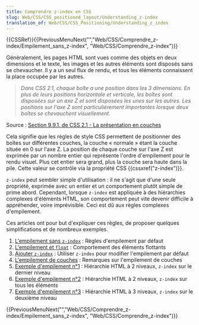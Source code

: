 ```yaml
---
title: Comprendre z-index en CSS
slug: Web/CSS/CSS_positioned_layout/Understanding_z-index
translation_of: Web/CSS/CSS_Positioning/Understanding_z_index
---
```


{{CSSRef}}{{PreviousMenuNext("","Web/CSS/Comprendre_z-index/Empilement_sans_z-index", "Web/CSS/Comprendre_z-index")}}

Généralement, les pages HTML sont vues comme des objets en deux dimensions et le texte, les images et les autres éléments sont disposés sans se chevaucher. Il y a un seul flux de rendu, et tous les éléments connaissent la place occupée par les autres.

> _Dans CSS 2.1, chaque boîte a une position dans les 3 dimensions. En plus de leurs positions horizontale et verticale, les boîtes sont disposées sur un axe Z et sont disposées les unes sur les autres. Les positions sur l'axe Z sont particulièrement importantes lorsque deux boîtes se chevauchent visuellement._

Source : [Section 9.9.1. de CSS 2.1 - La présentation en couches](https://www.w3.org/TR/CSS2/visuren.html#z-index)

Cela signifie que les règles de style CSS permettent de positionner des boîtes sur différentes couches, la couche « normale » étant la couche située en 0 sur l'axe Z. La position de chaque couche sur l'axe Z est exprimée par un nombre entier qui représente l'ordre d'empilement pour le rendu visuel. Plus cet entier sera grand, plus la couche sera haute dans la pile. Cette valeur se contrôle via la propriété CSS {{cssxref("z-index")}}.

`z-index` peut sembler simple d'utilisation : il ne s'agit que d'une seule propriété, exprimée avec un entier et un comportement plutôt simple de prime abord. Cependant, lorsque `z-index` est appliquée à des hiérarchies complexes d'éléments HTML, son comportement peut vite devenir difficile à appréhender, voire imprévisible. Ceci est dû aux règles complexes d'empilement.

Ces articles ont pour but d'expliquer ces règles, de proposer quelques simplifications et de nombreux exemples.

1. [L'empilement sans `z-index`](/fr/docs/Web/CSS/Comprendre_z-index/Empilement_sans_z-index)&nbsp;: Règles d'empilement par défaut
2. [L'empilement et `float`](/fr/docs/Web/CSS/Comprendre_z-index/Empilement_et_float)&nbsp;: Comportement des éléments flottants
3. [Ajouter `z-index`](/fr/docs/Web/CSS/Comprendre_z-index/Ajout_de_z-index)&nbsp;: Utiliser `z-index` pour modifier l'empilement par défaut
4. [L'empilement de couches](/fr/docs/Web/CSS/Comprendre_z-index/Empilement_de_couches)&nbsp;: Remarques sur l'empilement de couches
5. [Exemple d'empilement n°1](/fr/docs/Web/CSS/Comprendre_z-index/Exemple_1)&nbsp;: Hiérarchie HTML à 2 niveaux, `z-index` sur le dernier niveau
6. [Exemple d'empilement n°2](/fr/docs/Web/CSS/Comprendre_z-index/Exemple_2)&nbsp;: Hiérarchie HTML à 2 niveaux, `z-index` sur tous les éléments
7. [Exemple d'empilement n°3](/fr/docs/Web/CSS/Comprendre_z-index/Exemple_3)&nbsp;: Hiérarchie HTML à 3 niveaux, `z-index` sur le deuxième niveau

{{PreviousMenuNext("","Web/CSS/Comprendre_z-index/Empilement_sans_z-index", "Web/CSS/Comprendre_z-index")}}
